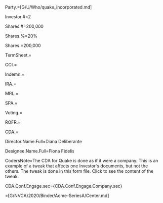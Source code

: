 Party.=[G/U/Who/quake_incorporated.md]

Investor.#=2

Shares.#=200,000

Shares.%=20%

Shares.$=$200,000

TermSheet.=

COI.=		

Indemn.=

IRA.=

MRL.=

SPA.=

Voting.=

ROFR.=

CDA.=

Director.Name.Full=Diana Deliberante

Designee.Name.Full=Fiona Fidelis

CodersNote=The CDA for Quake is done as if it were a company. This is an example of a tweak that affects one Investor's documents, but not the others. The tweak is done in this form file.  Click to see the content of the tweak.

CDA.Conf.Engage.sec=<span class='select'>{CDA.Conf.Engage.Company.sec}</span>

=[G/NVCA/2020/Binder/Acme-SeriesA/Center.md]
